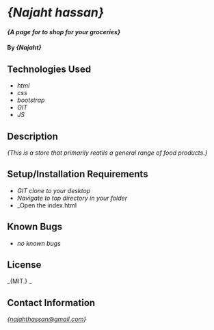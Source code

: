 # _{Najaht hassan}_
#### _{A page for to shop for your groceries}_

#### By _**{Najaht}**_

## Technologies Used

* _html_
* _css_
* _bootstrap_
* _GIT_
* _JS_


## Description

_{This is a store that primarily reatils a general range of food products.}_

## Setup/Installation Requirements

* _GIT clone to your desktop_
* _Navigate to top directory in your folder_
* _Open the index.html

## Known Bugs

* _no  known bugs_


## License

_{MIT.}
_
## Contact Information

_{najahthassan@gmail.com}_